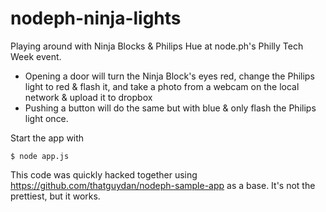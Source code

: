 nodeph-ninja-lights
===================

Playing around with Ninja Blocks &amp; Philips Hue at node.ph's Philly Tech Week event.

- Opening a door will turn the Ninja Block's eyes red, change the Philips light to red & flash it, and take a photo from a webcam on the local network & upload it to dropbox
- Pushing a button will do the same but with blue & only flash the Philips light once.

Start the app with

    $ node app.js

This code was quickly hacked together using https://github.com/thatguydan/nodeph-sample-app as a base. It's not the prettiest, but it works.